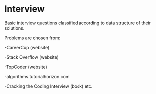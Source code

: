 # Interview
Basic interview questions classified according to data structure of their solutions.

Problems are chosen from:

-CareerCup (website)

-Stack Overflow (website)

-TopCoder (website)

-algorithms.tutorialhorizon.com

-Cracking the Coding Interview (book)
 etc.

